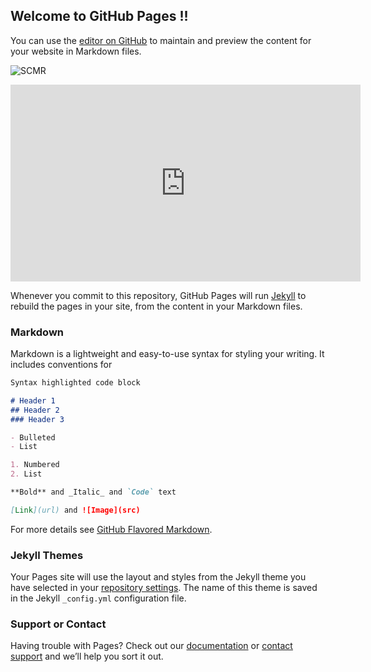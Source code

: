 ## Welcome to GitHub Pages !!

You can use the [editor on GitHub](https://github.com/controverses/scmrparis10e/edit/master/index.md) to maintain and preview the content for your website in Markdown files.

![SCMR](http://www.drogues.gouv.fr/sites/drogues.gouv.fr/files/thumbnails/image/scmr_table_mf_20161110_800px.jpg)

<iframe width="560" height="315" src="https://www.youtube.com/embed/eSa6CckQ7BQ" frameborder="0" allowfullscreen></iframe>

Whenever you commit to this repository, GitHub Pages will run [Jekyll](https://jekyllrb.com/) to rebuild the pages in your site, from the content in your Markdown files.

### Markdown

Markdown is a lightweight and easy-to-use syntax for styling your writing. It includes conventions for

```markdown
Syntax highlighted code block

# Header 1
## Header 2
### Header 3

- Bulleted
- List

1. Numbered
2. List

**Bold** and _Italic_ and `Code` text

[Link](url) and ![Image](src)
```

For more details see [GitHub Flavored Markdown](https://guides.github.com/features/mastering-markdown/).

### Jekyll Themes

Your Pages site will use the layout and styles from the Jekyll theme you have selected in your [repository settings](https://github.com/controverses/scmrparis10e/settings). The name of this theme is saved in the Jekyll `_config.yml` configuration file.

### Support or Contact

Having trouble with Pages? Check out our [documentation](https://help.github.com/categories/github-pages-basics/) or [contact support](https://github.com/contact) and we’ll help you sort it out.
